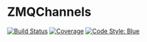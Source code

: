 # ZMQChannels

[![Build Status](https://github.com/IHPSystems/ZMQChannels.jl/actions/workflows/CI.yml/badge.svg?branch=master)](https://github.com/IHPSystems/ZMQChannels.jl/actions/workflows/CI.yml?query=branch%3Amaster)
[![Coverage](https://codecov.io/gh/IHPSystems/ZMQChannels.jl/branch/master/graph/badge.svg)](https://codecov.io/gh/IHPSystems/ZMQChannels.jl)
[![Code Style: Blue](https://img.shields.io/badge/code%20style-blue-4495d1.svg)](https://github.com/invenia/BlueStyle)
